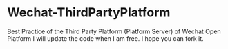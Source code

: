 # Wechat-ThirdPartyPlatform
Best Practice of the Third Party Platform (Platform Server) of Wechat Open Platform
I will update the code when I am free. I hope you can fork it.
